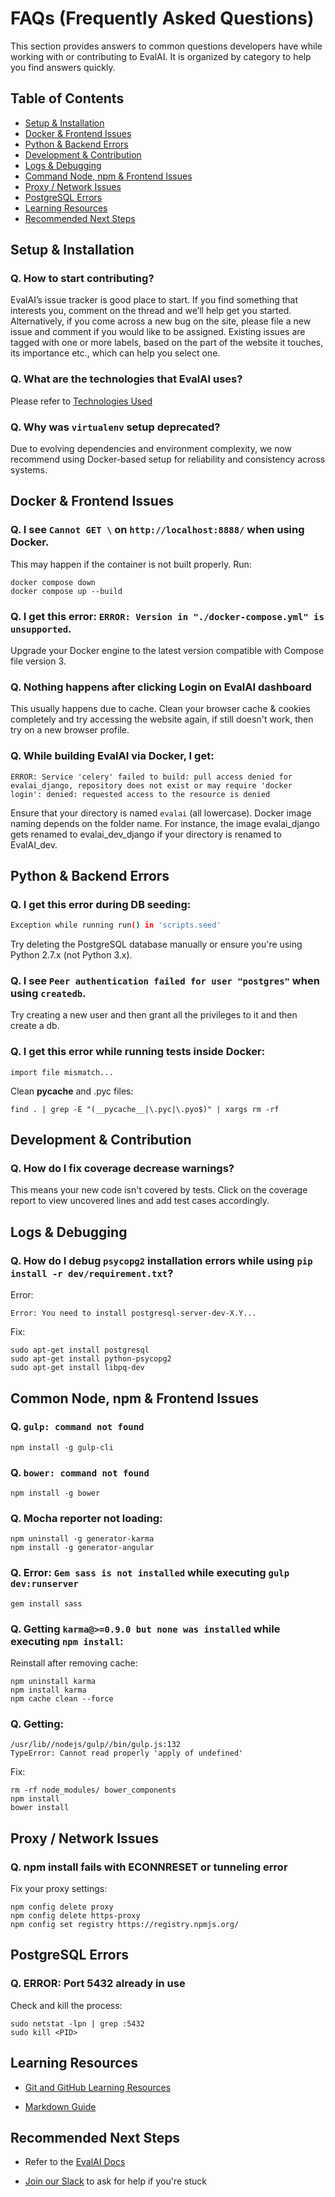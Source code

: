 # FAQs (Frequently Asked Questions)

This section provides answers to common questions developers have while working with or contributing to EvalAI. It is organized by category to help you find answers quickly.

## Table of Contents

- [Setup & Installation](#setup-installation)
- [Docker & Frontend Issues](#docker-frontend-issues)
- [Python & Backend Errors](#python-backend-errors)
- [Development & Contribution](#development-contribution)
- [Logs & Debugging](#logs-debugging)
- [Command Node, npm & Frontend Issues](#common-node-npm-frontend-issues)
- [Proxy / Network Issues](#proxy-network-issues)
- [PostgreSQL Errors](#postgresql-errors)
- [Learning Resources](#learning-resources)
- [Recommended Next Steps](#recommended-next-steps)

## Setup & Installation

### Q. How to start contributing?

EvalAI’s issue tracker is good place to start. If you find something that interests you, comment on the thread and we’ll help get you started.
Alternatively, if you come across a new bug on the site, please file a new issue and comment if you would like to be assigned. Existing issues are tagged with one or more labels, based on the part of the website it touches, its importance etc., which can help you select one.

### Q. What are the technologies that EvalAI uses?

Please refer to [Technologies Used](https://evalai.readthedocs.io/en/latest/architecture.html)

### Q. Why was `virtualenv` setup deprecated?

Due to evolving dependencies and environment complexity, we now recommend using Docker-based setup for reliability and consistency across systems.

## Docker & Frontend Issues

### Q. I see `Cannot GET \` on `http://localhost:8888/` when using Docker.

This may happen if the container is not built properly. Run:

```
docker compose down
docker compose up --build
```

### Q. I get this error: `ERROR: Version in "./docker-compose.yml" is unsupported`.

Upgrade your Docker engine to the latest version compatible with Compose file version 3.

### Q. Nothing happens after clicking Login on EvalAI dashboard

This usually happens due to cache. Clean your browser cache & cookies completely and try accessing the website again, if still doesn't work, then try on a new browser profile.

### Q. While building EvalAI via Docker, I get:
```
ERROR: Service 'celery' failed to build: pull access denied for evalai_django, repository does not exist or may require 'docker login': denied: requested access to the resource is denied
```

Ensure that your directory is named `evalai` (all lowercase). Docker image naming depends on the folder name. For instance, the image evalai_django gets renamed to evalai_dev_django if your directory is renamed to EvalAI_dev. 

## Python & Backend Errors

### Q. I get this error during DB seeding:

```bash
Exception while running run() in 'scripts.seed'
```

Try deleting the PostgreSQL database manually or ensure you're using Python 2.7.x (not Python 3.x).

### Q. I see `Peer authentication failed for user "postgres"` when using `createdb`.

Try creating a new user and then grant all the privileges to it and then create a db.


### Q. I get this error while running tests inside Docker:

```
import file mismatch...
```

Clean __pycache__ and .pyc files:

```
find . | grep -E "(__pycache__|\.pyc|\.pyo$)" | xargs rm -rf
```

## Development & Contribution

### Q. How do I fix coverage decrease warnings?

This means your new code isn't covered by tests. Click on the coverage report to view uncovered lines and add test cases accordingly.

## Logs & Debugging

### Q. How do I debug `psycopg2` installation errors while using `pip install -r dev/requirement.txt`?

Error:

```
Error: You need to install postgresql-server-dev-X.Y...
```

Fix:

```
sudo apt-get install postgresql
sudo apt-get install python-psycopg2
sudo apt-get install libpq-dev
```

## Common Node, npm & Frontend Issues

### Q. `gulp: command not found`

```
npm install -g gulp-cli
```

### Q. `bower: command not found`

```
npm install -g bower
```

### Q. Mocha reporter not loading:

```
npm uninstall -g generator-karma
npm install -g generator-angular
```

### Q. Error: `Gem sass is not installed` while executing `gulp dev:runserver`

```
gem install sass
```

### Q. Getting `karma@>=0.9.0 but none was installed` while executing `npm install`:

Reinstall after removing cache:

```
npm uninstall karma
npm install karma
npm cache clean --force
```

### Q. Getting:

```
/usr/lib//nodejs/gulp//bin/gulp.js:132
TypeError: Cannot read properly 'apply of undefined'
```

Fix:

```
rm -rf node_modules/ bower_components
npm install
bower install
```

## Proxy / Network Issues

### Q. npm install fails with ECONNRESET or tunneling error

Fix your proxy settings:

```
npm config delete proxy
npm config delete https-proxy
npm config set registry https://registry.npmjs.org/
```

## PostgreSQL Errors

### Q. ERROR: Port 5432 already in use

Check and kill the process:

```
sudo netstat -lpn | grep :5432
sudo kill <PID>
```

## Learning Resources

- [Git and GitHub Learning Resources](https://help.github.com/articles/git-and-github-learning-resources/)

- [Markdown Guide](https://guides.github.com/features/mastering-markdown/)


## Recommended Next Steps

- Refer to the [EvalAI Docs](https://evalai.readthedocs.io/en/latest/)

- [Join our Slack](https://join.slack.com/t/cloudcv-community/shared_invite/zt-3252n6or8-e0QuZKIZFLB0zXtQ6XgxfA) to ask for help if you're stuck

